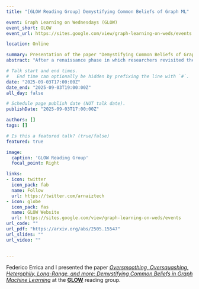 ```yaml
---
title: "[GLOW Reading Group] Demystifying Common Beliefs of Graph ML"

event: Graph Learning on Wednesdays (GLOW)
event_short: GLOW
event_url: https://sites.google.com/view/graph-learning-on-weds/events

location: Online

summary: Presentation of the paper "Demystifying Common Beliefs of Graph ML" (with Federico Errica) in the GLOW reading group.
abstract: "After a renaissance phase in which researchers revisited the message-passing paradigm through the lens of deep learning, the graph machine learning community shifted its attention towards a deeper and practical understanding of message-passing's benefits and limitations. In this position paper, we notice how the fast pace of progress around the topics of oversmoothing and oversquashing, the homophily-heterophily dichotomy, and long-range tasks, came with the consolidation of commonly accepted beliefs and assumptions that are not always true nor easy to distinguish from each other. We argue that this has led to ambiguities around the investigated problems, preventing researchers from focusing on and addressing precise research questions while causing a good amount of misunderstandings. Our contribution wants to make such common beliefs explicit and encourage critical thinking around these topics, supported by simple but noteworthy counterexamples. The hope is to clarify the distinction between the different issues and promote separate but intertwined research directions to address them."

# Talk start and end times.
#   End time can optionally be hidden by prefixing the line with `#`.
date: "2025-09-03T17:00:00Z"
date_end: "2025-09-03T19:00:00Z"
all_day: false

# Schedule page publish date (NOT talk date).
publishDate: "2025-09-03T17:00:00Z"

authors: []
tags: []

# Is this a featured talk? (true/false)
featured: true

image:
  caption: 'GLOW Reading Group'
  focal_point: Right

links:
- icon: twitter
  icon_pack: fab
  name: Follow
  url: https://twitter.com/arnaiztech
- icon: globe
  icon_pack: fas
  name: GLOW Website
  url: https://sites.google.com/view/graph-learning-on-weds/events
url_code: ""
url_pdf: "https://arxiv.org/abs/2505.15547"
url_slides: ""
url_video: ""


---
```


Federico Errica and I presented the paper [*Oversmoothing, Oversquashing, Heterophily, Long-Range, and more: Demystifying Common Beliefs in Graph Machine Learning*](https://arxiv.org/abs/2505.15547) at the **[GLOW](https://sites.google.com/view/graph-learning-on-weds/)** reading group.

